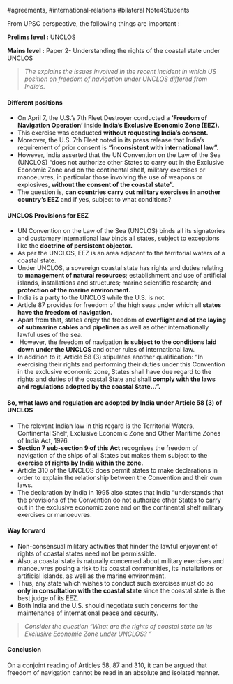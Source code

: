 #agreements, #international-relations #bilateral
Note4Students

From UPSC perspective, the following things are important :

**Prelims level :** UNCLOS

**Mains level :** Paper 2- Understanding the rights of the coastal state under UNCLOS

> _The explains the issues involved in the recent incident in which US position on freedom of navigation under UNCLOS differed from India’s._

#### Different positions

-   On April 7, the U.S.’s 7th Fleet Destroyer conducted a **‘Freedom of Navigation Operation’** inside **India’s Exclusive Economic Zone (EEZ).**
-   This exercise was conducted **without requesting India’s consent.**
-   Moreover, the U.S. 7th Fleet noted in its press release that India’s requirement of prior consent is **“inconsistent with international law”.**
-   However, India asserted that the UN Convention on the Law of the Sea (UNCLOS) “does not authorize other States to carry out in the Exclusive Economic Zone and on the continental shelf, military exercises or manoeuvres, in particular those involving the use of weapons or explosives, **without the consent of the coastal state”.** 
-   The question is, **can countries carry out military exercises in another country’s EEZ** and if yes, subject to what conditions?

#### UNCLOS Provisions for EEZ

-   UN Convention on the Law of the Sea (UNCLOS) binds all its signatories and customary international law binds all states, subject to exceptions like the **doctrine of persistent objector.**
-   As per the UNCLOS, EEZ is an area adjacent to the territorial waters of a coastal state.
-   Under UNCLOS, a sovereign coastal state has rights and duties relating to **management of natural resources**; establishment and use of artificial islands, installations and structures; marine scientific research; and **protection of the marine environment.**
-   India is a party to the UNCLOS while the U.S. is not.
-   Article 87 provides for freedom of the high seas under which all **states have the freedom of navigation.** 
-   Apart from that, states enjoy the freedom of **overflight and of the laying of submarine cables** and **pipelines** as well as other internationally lawful uses of the sea.
-    However, the freedom of navigation **is subject to the conditions laid down under the UNCLOS** and other rules of international law.
-   In addition to it, Article 58 (3) stipulates another qualification: “In exercising their rights and performing their duties under this Convention in the exclusive economic zone, States shall have due regard to the rights and duties of the coastal State and shall **comply with the laws and regulations adopted by the coastal State…”.**

#### So, what laws and regulation are adopted by India under Article 58 (3) of UNCLOS

-   The relevant Indian law in this regard is the Territorial Waters, Continental Shelf, Exclusive Economic Zone and Other Maritime Zones of India Act, 1976.
-   **Section 7 sub-section 9 of this Act** recognises the freedom of navigation of the ships of all States but makes them subject to the **exercise of rights by India within the zone.**
-   Article 310 of the UNCLOS does permit states to make declarations in order to explain the relationship between the Convention and their own laws.
-   The declaration by India in 1995 also states that India “understands that the provisions of the Convention do not authorize other States to carry out in the exclusive economic zone and on the continental shelf military exercises or manoeuvres.

#### Way forward

-   Non-consensual military activities that hinder the lawful enjoyment of rights of coastal states need not be permissible.
-   Also, a coastal state is naturally concerned about military exercises and manoeuvres posing a risk to its coastal communities, its installations or artificial islands, as well as the marine environment.
-   Thus, any state which wishes to conduct such exercises must do so **only in consultation with the coastal state** since the coastal state is the best judge of its EEZ.
-   Both India and the U.S. should negotiate such concerns for the maintenance of international peace and security.

> _Consider the question “What are the rights of coastal state on its Exclusive Economic Zone under UNCLOS? “_

#### Conclusion

On a conjoint reading of Articles 58, 87 and 310, it can be argued that freedom of navigation cannot be read in an absolute and isolated manner.